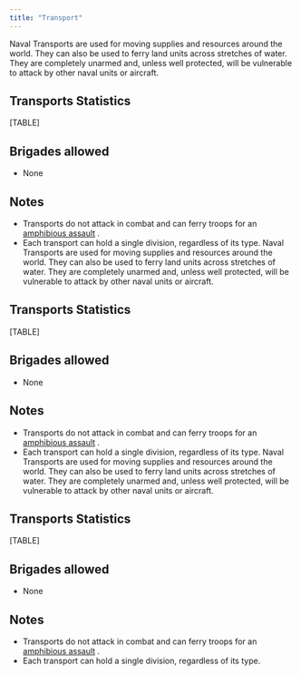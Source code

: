 ```yaml
---
title: "Transport"
---
```


Naval Transports are used for moving supplies and resources around the
world. They can also be used to ferry land units across stretches of
water. They are completely unarmed and, unless well protected, will be
vulnerable to attack by other naval units or aircraft.

##  Transports Statistics 

[TABLE]

##  Brigades allowed 

-   None

##  Notes 

-   Transports do not attack in combat and can ferry troops for an
    [amphibious assault](/Amphibious_assault "Amphibious assault") .
-   Each transport can hold a single division, regardless of its type.
Naval Transports are used for moving supplies and resources around the
world. They can also be used to ferry land units across stretches of
water. They are completely unarmed and, unless well protected, will be
vulnerable to attack by other naval units or aircraft.

##  Transports Statistics 

[TABLE]

##  Brigades allowed 

-   None

##  Notes 

-   Transports do not attack in combat and can ferry troops for an
    [amphibious assault](/Amphibious_assault "Amphibious assault") .
-   Each transport can hold a single division, regardless of its type.
Naval Transports are used for moving supplies and resources around the
world. They can also be used to ferry land units across stretches of
water. They are completely unarmed and, unless well protected, will be
vulnerable to attack by other naval units or aircraft.

##  Transports Statistics 

[TABLE]

##  Brigades allowed 

-   None

##  Notes 

-   Transports do not attack in combat and can ferry troops for an
    [amphibious assault](/Amphibious_assault "Amphibious assault") .
-   Each transport can hold a single division, regardless of its type.
